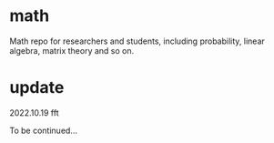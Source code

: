 # math

Math repo for researchers and students, including probability, linear algebra, matrix theory and so on.


# update

2022.10.19  fft

To be continued...
